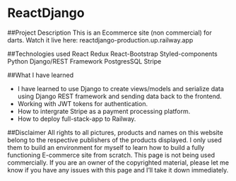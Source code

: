 # ReactDjango

##Project Description
This is an Ecommerce site (non commercial) for darts.
Watch it live here: reactdjango-production.up.railway.app

##Technologies used
React
Redux
React-Bootstrap
Styled-components
Python
Django/REST Framework
PostgresSQL
Stripe

##What I have learned
* I have learned to use Django to create views/models and serialize data using Django REST framework and sending data back to the frontend.
* Working with JWT tokens for authentication.
* How to intergrate Stripe as a payment processing platform.
* How to deploy full-stack-app to Railway.


##Disclaimer
All rights to all pictures, products and names on this website belong to the respective publishers of the products displayed. I only used them to build an environment for myself to learn how to build a fully functioning E-commerce site from scratch. This page is not being used commercially. If you are an owner of the copyrighted material, please let me know if you have any issues with this page and I’ll take it down immediately.
